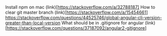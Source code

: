 Install npm on mac (link)[https://stackoverflow.com/a/32788187]
How to clear git master branch (link)[https://stackoverflow.com/a/15454661]
https://stackoverflow.com/questions/44525746/global-angular-cli-version-greater-than-local-version
What should be in .gitignore for angular (link)[https://stackoverflow.com/questions/37187092/angular2-gitignore]
